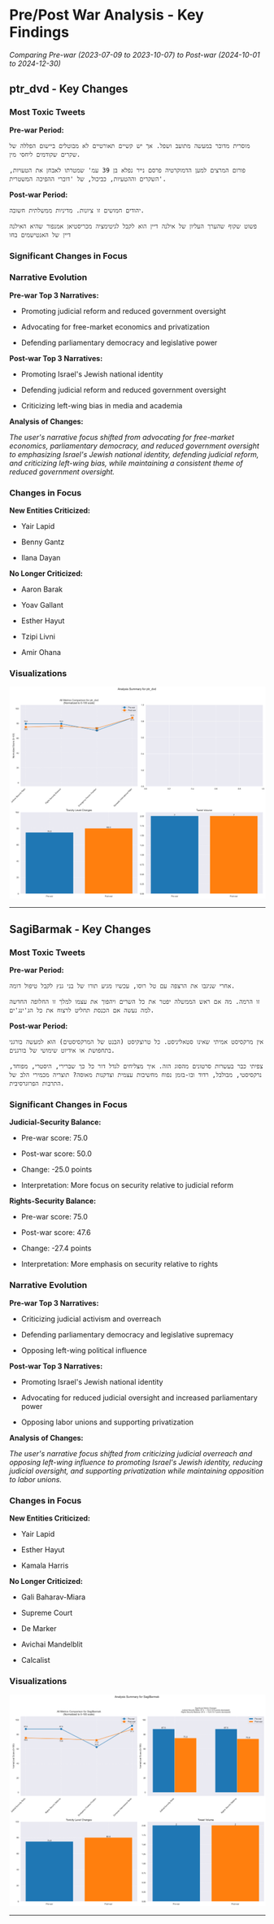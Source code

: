# Pre/Post War Analysis - Key Findings

*Comparing Pre-war (2023-07-09 to 2023-10-07) to Post-war (2024-10-01 to 2024-12-30)*



## ptr_dvd - Key Changes


### Most Toxic Tweets


**Pre-war Period:**

```
מוסרית מדובר במעשה מתועב ושפל. אך יש קשיים תאורטיים לא מבוטלים ביישום הפללה של שקרים שקודמים ליחסי מין.
```

```
פורום המרצים למען הדמוקרטיה פרסם נייר נפלא בן 39 עמ' שמטרתו לאבחן את הטעויות, השקרים וההטעיות, כביכול, של 'דוברי ההפיכה המשטרית'.
```


**Post-war Period:**

```
יהודים חמושים זו ציונות. מדיניות ממשלתית חשובה.
```

```
פשוט שקוף שהערך העליון של אילנה דיין הוא לקבל לגיטימציה מכריסטיאן אמנפור שהיא האילנה דיין של האנטישמים בחו
```


### Significant Changes in Focus


### Narrative Evolution

**Pre-war Top 3 Narratives:**

- Promoting judicial reform and reduced government oversight

- Advocating for free-market economics and privatization

- Defending parliamentary democracy and legislative power


**Post-war Top 3 Narratives:**

- Promoting Israel's Jewish national identity

- Defending judicial reform and reduced government oversight

- Criticizing left-wing bias in media and academia


**Analysis of Changes:**

*The user's narrative focus shifted from advocating for free-market economics, parliamentary democracy, and reduced government oversight to emphasizing Israel's Jewish national identity, defending judicial reform, and criticizing left-wing bias, while maintaining a consistent theme of reduced government oversight.*



### Changes in Focus


**New Entities Criticized:**

- Yair Lapid

- Benny Gantz

- Ilana Dayan


**No Longer Criticized:**

- Aaron Barak

- Yoav Gallant

- Esther Hayut

- Tzipi Livni

- Amir Ohana


### Visualizations

![Analysis Summary for ptr_dvd](data\user_analysis\analysis_ptr_dvd_20250112_171843.png)


---


## SagiBarmak - Key Changes


### Most Toxic Tweets


**Pre-war Period:**

```
אחרי שניגבו את הרצפה עם טל רוסו, עכשיו מגיע תורו של בני גנץ לקבל טיפול דומה.
```

```
זו הרמה. מה אם ראש הממשלה יפטר את כל השרים ויהפוך את עצמו למלך זו החלופה החדשה למה נעשה אם הכנסת תחליט לרצוח את כל הג'ינג'ים.
```


**Post-war Period:**

```
אין מרקסיסט אמיתי שאינו סטאליניסט. כל טרוצקיסט (הבנט של המרקסיסטים) הוא למעשה בורגני בתחפושת או אידיוט שימושי של בורגנים.
```

```
צפיתי כבר בעשרות סרטונים מהסוג הזה. איך מצליחים לגדל דור כל כך שברירי, היסטרי, מפוחד, נרקסיסטי, מבולבל, רדוד ובו-בזמן נפוח מחשיבות עצמית וצדקנות מאוסה? תוצריה מכמירי הלב של התרבות הפרוגרסיבית.
```


### Significant Changes in Focus

**Judicial-Security Balance:**

- Pre-war score: 75.0

- Post-war score: 50.0

- Change: -25.0 points

- Interpretation: More focus on security relative to judicial reform


**Rights-Security Balance:**

- Pre-war score: 75.0

- Post-war score: 47.6

- Change: -27.4 points

- Interpretation: More emphasis on security relative to rights



### Narrative Evolution

**Pre-war Top 3 Narratives:**

- Criticizing judicial activism and overreach

- Defending parliamentary democracy and legislative supremacy

- Opposing left-wing political influence


**Post-war Top 3 Narratives:**

- Promoting Israel's Jewish national identity

- Advocating for reduced judicial oversight and increased parliamentary power

- Opposing labor unions and supporting privatization


**Analysis of Changes:**

*The user's narrative focus shifted from criticizing judicial overreach and opposing left-wing influence to promoting Israel's Jewish identity, reducing judicial oversight, and supporting privatization while maintaining opposition to labor unions.*



### Changes in Focus


**New Entities Criticized:**

- Yair Lapid

- Esther Hayut

- Kamala Harris


**No Longer Criticized:**

- Gali Baharav-Miara

- Supreme Court

- De Marker

- Avichai Mandelblit

- Calcalist


### Visualizations

![Analysis Summary for SagiBarmak](data\user_analysis\analysis_SagiBarmak_20250112_171845.png)


---
